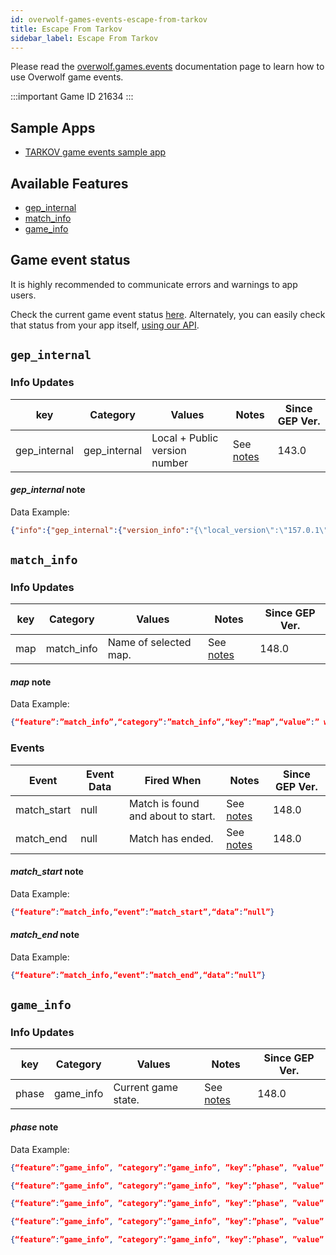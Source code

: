 ```yaml
---
id: overwolf-games-events-escape-from-tarkov
title: Escape From Tarkov
sidebar_label: Escape From Tarkov
---
```


Please read the [overwolf.games.events](overwolf-games-events) documentation page to learn how to use Overwolf game events.

:::important Game ID
21634
:::

## Sample Apps
* [TARKOV game events sample app](https://github.com/overwolf/events-sample-apps)

## Available Features

* [gep_internal](#gep_internal)
* [match_info](#match_info)
* [game_info](#game_info)

## Game event status

It is highly recommended to communicate errors and warnings to app users. 

Check the current game event status [here](../status/all). Alternately, you can easily check that status from your app itself, [using our API](../topics/howto-check-events-status-from-app).

## `gep_internal`

### Info Updates

key          | Category    | Values                    | Notes                 | Since GEP Ver. |
------------ | ------------| ------------------------- | --------------------- | ------------- | 
gep_internal | gep_internal| Local + Public version number|See [notes](#gep_internal-note)|   143.0       |

#### *gep_internal* note

Data Example:

```json
{"info":{"gep_internal":{"version_info":"{\"local_version\":\"157.0.1\",\"public_version\":\"157.0.1\",\"is_updated\":true}"}},"feature":"gep_internal"}
```

## `match_info`

### Info Updates

key          | Category    | Values                    | Notes                 | Since GEP Ver. |
------------ | ------------| ------------------------- | --------------------- | ------------- | 
map          | match_info  | Name of selected map.     | See [notes](#map-note)|   148.0       |

#### *map* note

Data Example:

```json
{“feature”:”match_info”,“category”:”match_info”,“key”:”map”,“value”:” woods”}
```

### Events

Event       | Event Data   | Fired When    | Notes              | Since GEP Ver. |
------------| -------------| --------------| ------------------ | --------------|
match_start | null         | Match is found and about to start. | See [notes](#match_start-note) | 148.0  |
match_end   | null         | Match has ended.                   | See [notes](#match_end-note)   | 148.0  |

#### *match_start* note

Data Example:

```json
{“feature”:”match_info,“event”:”match_start”,“data”:”null”}
```

#### *match_end* note

Data Example:

```json
{“feature”:”match_info,“event”:”match_end”,“data”:”null”}
```

## `game_info`

### Info Updates

key          | Category    | Values                    | Notes                 | Since GEP Ver. |
------------ | ------------| ------------------------- | --------------------- | ------------- | 
phase        | game_info   | Current game state.       | See [notes](#phase-note)|   148.0       |

#### *phase* note

Data Example:

```json
{“feature”:”game_info”, ”category”:”game_info”, ”key”:”phase”, ”value”:”scene_Login”}
```
```json
{“feature”:”game_info”, ”category”:”game_info”, ”key”:”phase”, ”value”:”scene_ExitRaid”}
```
```json
{“feature”:”game_info”, ”category”:”game_info”, ”key”:”phase”, ”value”:”scene_BattleUI”}
```
```json
{“feature”:”game_info”, ”category”:”game_info”, ”key”:”phase”, ”value”:”scene_SelectRaidSide”}
```
```json
{“feature”:”game_info”, ”category”:”game_info”, ”key”:”phase”, ”value”:”scene_SelectLocation”}
```
